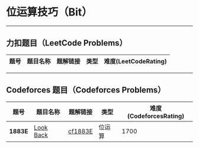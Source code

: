 # 位运算技巧（Bit）


---

## 力扣题目（LeetCode Problems）

| 题号 | 题目名称 | 题解链接 |  类型   | 难度(LeetCodeRating) |
|------|----------|----------|----------|----------------------|
 
---

## Codeforces 题目（Codeforces Problems）

| 题号 | 题目名称 | 题解链接 | 类型 | 难度(CodeforcesRating) |
|------|----------|----------|------|------------------------|
| **1883E** | [Look Back](https://codeforces.com/problemset/problem/1883/E) | [cf1883E](./solution/cf1883E.md) | 位运算 | 1700
